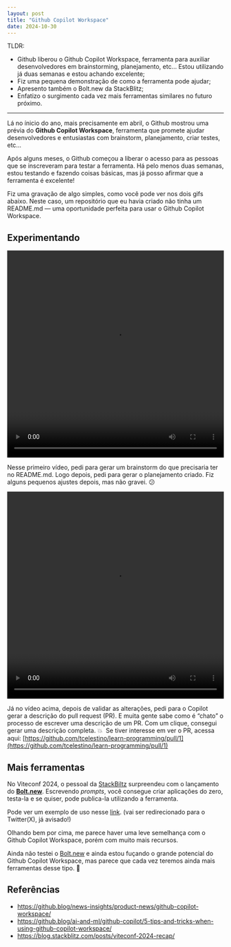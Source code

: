 ```yaml
---
layout: post
title: "Github Copilot Workspace"
date: 2024-10-30
---
```

TLDR:

- Github liberou o Github Copilot Workspace, ferramenta para auxiliar desenvolvedores em brainstorming, planejamento, etc… Estou utilizando já duas semanas e estou achando excelente;
- Fiz uma pequena demonstração de como a ferramenta pode ajudar;
- Apresento também o Bolt.new da StackBlitz;
- Enfatizo o surgimento cada vez mais ferramentas similares no futuro próximo.
---

Lá no ínicio do ano, mais precisamente em abril, o Github mostrou uma prévia do **Github Copilot Workspace**, ferramenta que promete ajudar desenvolvedores e entusiastas com brainstorm, planejamento, criar testes, etc…

Após alguns meses, o Github começou a liberar o acesso para as pessoas que se inscreveram para testar a ferramenta. Há pelo menos duas semanas, estou testando e fazendo coisas básicas, mas já posso afirmar que a ferramenta é excelente!

Fiz uma gravação de algo simples, como você pode ver nos dois gifs abaixo. Neste caso, um repositório que eu havia criado não tinha um README.md — uma oportunidade perfeita para usar o Github Copilot Workspace.

## Experimentando

<video width="100%" height="480" controls>
  <source src="https://i.imgur.com/RPtGXTD.mp4" type="video/mp4">
  Seu navegador não suporta o elemento de vídeo. Assista aqui: https://imgur.com/gallery/github-copilot-workspace-beta-phaItCC
</video>

Nesse primeiro vídeo, pedi para gerar um brainstorm do que precisaria ter no README.md. Logo depois, pedi para gerar o planejamento criado. Fiz alguns pequenos ajustes depois, mas não gravei. 😕

<video width="100%" height="480" controls>
  <source src="https://i.imgur.com/afWblM8.mp4" type="video/mp4">
  Seu navegador não suporta o elemento de vídeo. Assista aqui: https://imgur.com/gallery/github-copilot-workspace-beta-phaItCC
</video>

Já no vídeo acima, depois de validar as alterações, pedi para o Copilot gerar a descrição do pull request (PR). E muita gente sabe como é “chato” o processo de escrever uma descrição de um PR. Com um clique, consegui gerar uma descrição completa. 💥  Se tiver interesse em ver o PR, acessa aqui: [https://github.com/tcelestino/learn-programming/pull/1](https://github.com/tcelestino/learn-programming/pull/1)

## Mais ferramentas

No Viteconf 2024, o pessoal da [StackBiltz](https://stackblitz.com/) surpreendeu com o lançamento do [**Bolt.new**](https://bolt.new/). Escrevendo *prompts*, você consegue criar aplicações do zero, testa-la e se quiser, pode publica-la utilizando a ferramenta.

Pode ver um exemplo de uso  nesse [link](https://x.com/stackblitz/status/1841873251313844631). (vai ser redirecionado para o Twitter(X), já avisado!)

Olhando bem por cima, me parece haver uma leve semelhança com o Github Copilot Workspace, porém com muito mais recursos.

Ainda não testei o [Bolt.new](http://Bolt.new) e ainda estou fuçando o grande potencial do Github Copilot Workspace, mas parece que cada vez teremos ainda mais ferramentas desse tipo. 👀

## Referências

- https://github.blog/news-insights/product-news/github-copilot-workspace/
- https://github.blog/ai-and-ml/github-copilot/5-tips-and-tricks-when-using-github-copilot-workspace/
- https://blog.stackblitz.com/posts/viteconf-2024-recap/

